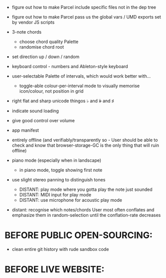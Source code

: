 - figure out how to make Parcel include specific files not in the dep tree

- figure out how to make Parcel pass us the global vars / UMD exports set by vendor JS scripts



-  3-note chords
	-  choose chord quality Palette
	-  randomise chord root

-  set direction up / down / random

-  keyboard control - numbers and Ableton-style keyboard

-  user-selectable Palette of intervals, which would work better with...
	-  toggle-able colour-per-interval mode to visually memorise icon/colour, not position in grid


-  right flat and sharp unicode thingos ♭ and 𝄫 and ♯
-  indicate sound loading
-  give good control over volume
-  app manifest
-  entirely offline (and verifiably/transparently so - User should be able to check and know that browser-storage-GC is the only thing that will ruin offline)

-  piano mode (especially when in landscape)
	-  in piano mode, toggle showing first note

-  use slight stereo panning to distinguish tones
	- DISTANT: play mode where you gotta play the note just sounded
	- DISTANT: MIDI input for play mode
	- DISTANT: use microphone for acoustic play mode

-  distant: recognise which notes/chords User most often conflates and emphasize them in random-selection until the conflation-rate decreases


# BEFORE PUBLIC OPEN-SOURCING:

- clean entire git history with rude sandbox code


# BEFORE LIVE WEBSITE: